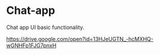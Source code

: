 # Chat-app
Chat app UI basic functionality.

https://drive.google.com/open?id=13HJeUGTN_-hcMXHQ-wGNHFp1FJG7pnxH
